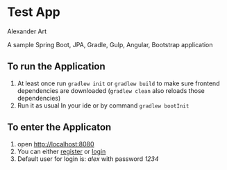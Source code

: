 # Test App
Alexander Art

A sample Spring Boot, JPA, Gradle, Gulp, Angular, Bootstrap application

## To run the Application

1. At least once run `gradlew init` or `gradlew build` to make sure frontend dependencies are downloaded (`gradlew clean` also reloads those dependencies)
2. Run it as usual In your ide or by command `gradlew bootInit`

## To enter the Applicaton

1. open [http://localhost:8080](http://localhost:8080)
2. You can either [register](http://localhost:8080/register) or [login](http://localhost:8080/login)
3. Default user for login is: *alex* with password *1234*
